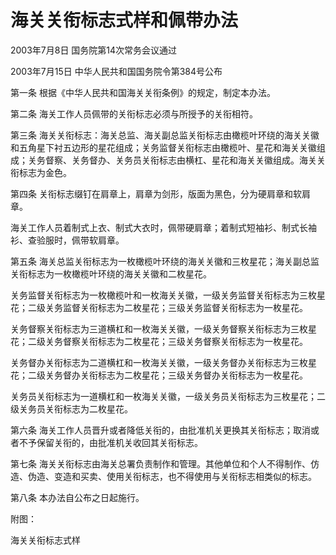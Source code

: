 # 海关关衔标志式样和佩带办法

2003年7月8日 国务院第14次常务会议通过

2003年7月15日 中华人民共和国国务院令第384号公布

<!-- INFO END -->

第一条 根据《中华人民共和国海关关衔条例》的规定，制定本办法。

第二条 海关工作人员佩带的关衔标志必须与所授予的关衔相符。

第三条 海关关衔标志：海关总监、海关副总监关衔标志由橄榄叶环绕的海关关徽和五角星下衬五边形的星花组成；关务监督关衔标志由橄榄叶、星花和海关关徽组成；关务督察、关务督办、关务员关衔标志由横杠、星花和海关关徽组成。海关关衔标志为金色。

第四条 关衔标志缀钉在肩章上，肩章为剑形，版面为黑色，分为硬肩章和软肩章。

海关工作人员着制式上衣、制式大衣时，佩带硬肩章；着制式短袖衫、制式长袖衫、查验服时，佩带软肩章。

第五条 海关总监关衔标志为一枚橄榄叶环绕的海关关徽和三枚星花；海关副总监关衔标志为一枚橄榄叶环绕的海关关徽和二枚星花。

关务监督关衔标志为一枚橄榄叶和一枚海关关徽，一级关务监督关衔标志为三枚星花；二级关务监督关衔标志为二枚星花；三级关务监督关衔标志为一枚星花。

关务督察关衔标志为三道横杠和一枚海关关徽，一级关务督察关衔标志为三枚星花；二级关务督察关衔标志为二枚星花；三级关务督察关衔标志为一枚星花。

关务督办关衔标志为二道横杠和一枚海关关徽，一级关务督办关衔标志为三枚星花；二级关务督办关衔标志为二枚星花；三级关务督办关衔标志为一枚星花。

关务员关衔标志为一道横杠和一枚海关关徽，一级关务员关衔标志为三枚星花；二级关务员关衔标志为二枚星花。

第六条 海关工作人员晋升或者降低关衔的，由批准机关更换其关衔标志；取消或者不予保留关衔的，由批准机关收回其关衔标志。

第七条 海关关衔标志由海关总署负责制作和管理。其他单位和个人不得制作、仿造、伪造、变造和买卖、使用关衔标志，也不得使用与关衔标志相类似的标志。

第八条 本办法自公布之日起施行。

附图：

海关关衔标志式样